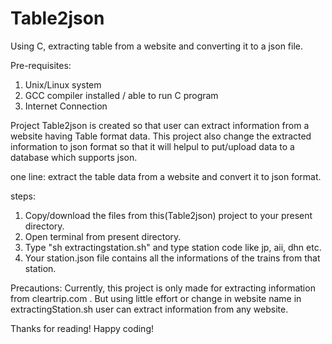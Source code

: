 # Table2json
Using C, extracting table from a website and converting it to a json file.

Pre-requisites:
1. Unix/Linux system
2. GCC compiler installed / able to run C program
3. Internet Connection

Project Table2json is created so that user can extract information from a website having  Table format data. This project also change the extracted information to json format so that it will helpul to put/upload data to a database which supports json.

one line: extract the table data from a website and convert it to json format.

steps:


1. Copy/download the files from this(Table2json) project to your present directory.
2. Open terminal from present directory. 
3. Type "sh extractingstation.sh" <space> and type station code like jp, aii, dhn etc. 
4. Your station.json file contains all the informations of the trains from that station.
  
  
  
Precautions: 
Currently, this project is only made for extracting information from cleartrip.com . But using little effort or change in website name in extractingStation.sh user can extract information from any website.

Thanks for reading!
Happy coding!
 


